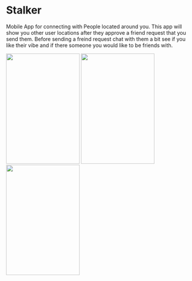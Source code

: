 # Stalker
 
 Mobile App for connecting with People located around you. This app will show you other user locations after they approve a friend
 request that you send them. Before sending a freind request chat with them a bit see if you like their vibe and if there someone you would
 like to be friends with.


<img src="https://user-images.githubusercontent.com/83037265/230747500-6cb4c481-840b-4859-a10a-09cbd0b98a1e.PNG" width="200" height="300">
<img src="https://user-images.githubusercontent.com/83037265/230747502-e13fcf47-7389-4e6f-ba75-241532f35472.PNG" width="200" height="300">
<img src="https://user-images.githubusercontent.com/83037265/230747503-d1b276d1-af47-4b3c-89b9-e041a28712bc.PNG" width="200" height="300">
